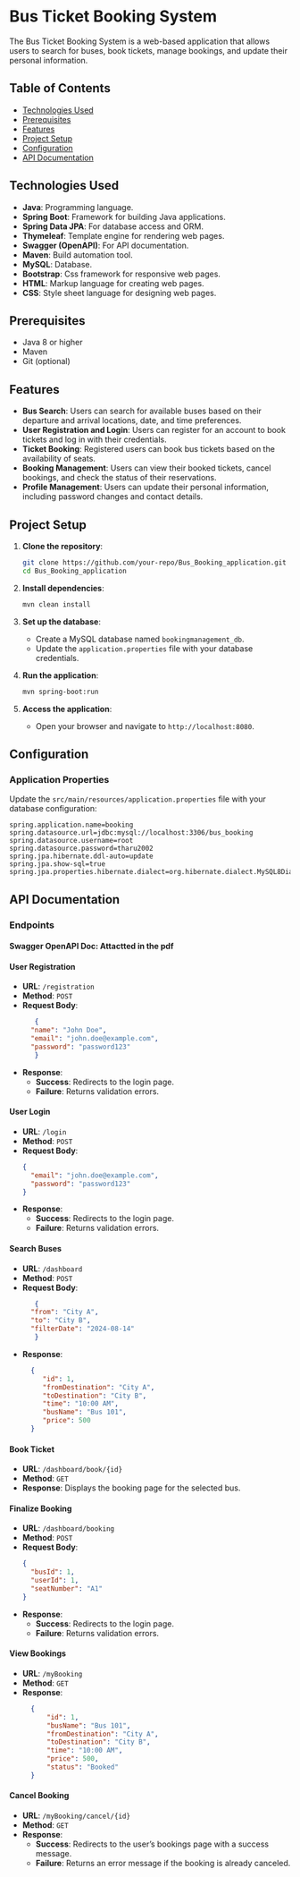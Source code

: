 # Bus Ticket Booking System

The  Bus Ticket Booking System is a web-based application that allows users to search for buses, book tickets, manage bookings, and update their personal information.

## Table of Contents
- [Technologies Used](#technologies-used)
- [Prerequisites](#prerequisites)
- [Features](#features)
- [Project Setup](#project-setup)
- [Configuration](#configuration)
- [API Documentation](#api-documentation)

## Technologies Used

- **Java**: Programming language.
- **Spring Boot**: Framework for building Java applications.
- **Spring Data JPA**: For database access and ORM.
- **Thymeleaf**: Template engine for rendering web pages.
- **Swagger (OpenAPI)**: For API documentation.
- **Maven**: Build automation tool.
- **MySQL**: Database.
- **Bootstrap**: Css framework for responsive web pages.
- **HTML**: Markup language for creating web pages.
- **CSS**: Style sheet language for designing web pages.

## Prerequisites

- Java 8 or higher
- Maven
- Git (optional)

## Features

- **Bus Search**: Users can search for available buses based on their departure and arrival locations, date, and time preferences.
- **User Registration and Login**: Users can register for an account to book tickets and log in with their credentials.
- **Ticket Booking**: Registered users can book bus tickets based on the availability of seats.
- **Booking Management**: Users can view their booked tickets, cancel bookings, and check the status of their reservations.
- **Profile Management**: Users can update their personal information, including password changes and contact details.

## Project Setup

1. **Clone the repository**:
    ```sh
    git clone https://github.com/your-repo/Bus_Booking_application.git
    cd Bus_Booking_application
    ```

2. **Install dependencies**:
    ```sh
    mvn clean install
    ```

3. **Set up the database**:
    - Create a MySQL database named `bookingmanagement_db`.
    - Update the `application.properties` file with your database credentials.

4. **Run the application**:
    ```sh
    mvn spring-boot:run
    ```

5. **Access the application**:
    - Open your browser and navigate to `http://localhost:8080`.

## Configuration

### Application Properties

Update the `src/main/resources/application.properties` file with your database configuration:

```properties
spring.application.name=booking
spring.datasource.url=jdbc:mysql://localhost:3306/bus_booking
spring.datasource.username=root
spring.datasource.password=tharu2002
spring.jpa.hibernate.ddl-auto=update
spring.jpa.show-sql=true
spring.jpa.properties.hibernate.dialect=org.hibernate.dialect.MySQL8Dialect
```
## API Documentation

### Endpoints

#### Swagger OpenAPI Doc: Attactted in the pdf

#### User Registration

- **URL**: ```/registration```
- **Method**: ```POST```
- **Request Body**:
  ```JSON
     {
    "name": "John Doe",
    "email": "john.doe@example.com",
    "password": "password123"
     }

- **Response**:
    - **Success**: Redirects to the login page.
    - **Failure**: Returns validation errors.

#### User Login

- **URL**: ```/login```
- **Method**: ```POST```
- **Request Body**:
  ```JSON
  {
    "email": "john.doe@example.com",
    "password": "password123"
  }
- **Response**:
    - **Success**: Redirects to the login page.
    - **Failure**: Returns validation errors.

#### Search Buses

- **URL**: ```/dashboard```
- **Method**: ```POST```
- **Request Body**:
  ```JSON
     {
    "from": "City A",
    "to": "City B",
    "filterDate": "2024-08-14"
     }
- **Response**:
  ```JSON
    {
       "id": 1,
       "fromDestination": "City A",
       "toDestination": "City B",
       "time": "10:00 AM",
       "busName": "Bus 101",
       "price": 500
    }

#### Book Ticket

- **URL**: ```/dashboard/book/{id}```
- **Method**: ```GET```
- **Response**: Displays the booking page for the selected bus.

#### Finalize Booking

- **URL**: ```/dashboard/booking```
- **Method**: ```POST```
- **Request Body**:
  ```JSON
  {
    "busId": 1,
    "userId": 1,
    "seatNumber": "A1"
  }
- **Response**:
    - **Success**: Redirects to the login page.
    - **Failure**: Returns validation errors.

#### View Bookings

- **URL**: ```/myBooking```
- **Method**: ```GET```
- **Response**:
  ```JSON
    {
        "id": 1,
        "busName": "Bus 101",
        "fromDestination": "City A",
        "toDestination": "City B",
        "time": "10:00 AM",
        "price": 500,
        "status": "Booked"
    }

#### Cancel Booking

- **URL**: ```/myBooking/cancel/{id}```
- **Method**: ```GET```
- **Response**:
    - **Success**: Redirects to the user’s bookings page with a success message.
    - **Failure**: Returns an error message if the booking is already canceled.

  
